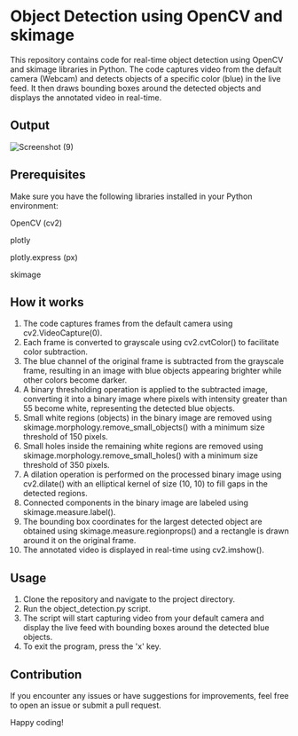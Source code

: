 # Object Detection using OpenCV and skimage
This repository contains code for real-time object detection using OpenCV and skimage libraries in Python. The code captures video from the default camera (Webcam) and detects objects of a specific color (blue) in the live feed. It then draws bounding boxes around the detected objects and displays the annotated video in real-time.

## Output

![Screenshot (9)](https://github.com/Ayushijoshi28/Object_Detection/assets/88037464/cbf8a4e5-8300-4782-9e0e-0426ef9588c1)



## Prerequisites
Make sure you have the following libraries installed in your Python environment:

OpenCV (cv2)

plotly

plotly.express (px)

skimage


## How it works
1. The code captures frames from the default camera using cv2.VideoCapture(0).
2. Each frame is converted to grayscale using cv2.cvtColor() to facilitate color subtraction.
3. The blue channel of the original frame is subtracted from the grayscale frame, resulting in an image with blue objects appearing brighter while other colors become darker.
4. A binary thresholding operation is applied to the subtracted image, converting it into a binary image where pixels with intensity greater than 55 become white, representing the detected blue objects.
5. Small white regions (objects) in the binary image are removed using skimage.morphology.remove_small_objects() with a minimum size threshold of 150 pixels.
6. Small holes inside the remaining white regions are removed using skimage.morphology.remove_small_holes() with a minimum size threshold of 350 pixels.
7. A dilation operation is performed on the processed binary image using cv2.dilate() with an elliptical kernel of size (10, 10) to fill gaps in the detected regions.
8. Connected components in the binary image are labeled using skimage.measure.label().
9. The bounding box coordinates for the largest detected object are obtained using skimage.measure.regionprops() and a rectangle is drawn around it on the original frame.
10. The annotated video is displayed in real-time using cv2.imshow().

    
## Usage
1. Clone the repository and navigate to the project directory.
2. Run the object_detection.py script.
3. The script will start capturing video from your default camera and display the live feed with bounding boxes around the detected blue objects.
4. To exit the program, press the 'x' key.

## Contribution
If you encounter any issues or have suggestions for improvements, feel free to open an issue or submit a pull request.

Happy coding!
